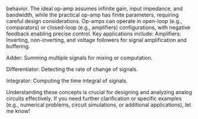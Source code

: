 behavior. The ideal op-amp assumes infinite gain, input impedance, and bandwidth, while the practical op-amp has finite parameters, requiring careful design considerations. Op-amps can operate in open-loop (e.g., comparators) or closed-loop (e.g., amplifiers) configurations, with negative feedback enabling precise control. Key applications include:
Amplifiers: Inverting, non-inverting, and voltage followers for signal amplification and buffering.

Adder: Summing multiple signals for mixing or computation.

Differentiator: Detecting the rate of change of signals.

Integrator: Computing the time integral of signals.

Understanding these concepts is crucial for designing and analyzing analog circuits effectively.
If you need further clarification or specific examples (e.g., numerical problems, circuit simulations, or additional applications), let me know!

